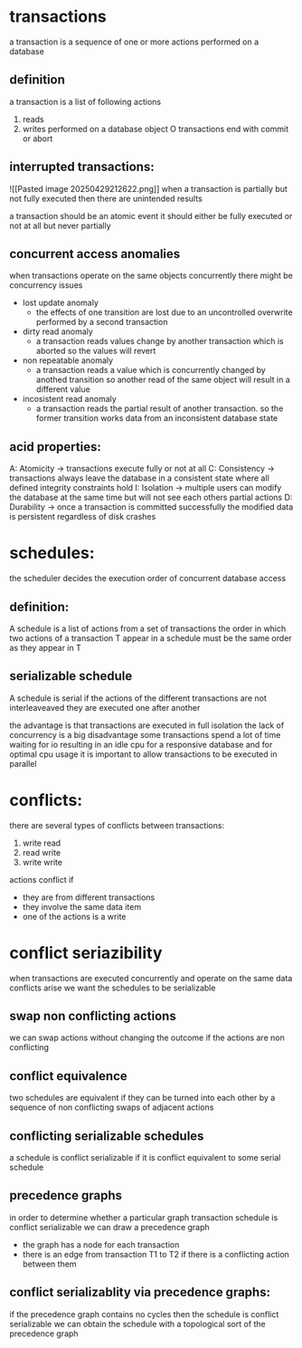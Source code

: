 # transactions

a transaction is a sequence of one or more actions performed on a database

## definition
a transaction is a list of following actions
1. reads 
2. writes
performed on a database object O 
transactions end with commit or abort 

## interrupted transactions:
![[Pasted image 20250429212622.png]]
when a transaction is partially but not fully executed then there are unintended results

a transaction should be an atomic event
it should either be fully executed or not at all but never partially

## concurrent access anomalies
when transactions operate on the same objects concurrently there might be concurrency issues

- lost update anomaly 
	- the effects of one transition are lost due to an uncontrolled overwrite performed by a second transaction
- dirty read anomaly 
	- a transaction reads values change by another transaction which is aborted so the values will revert 
- non repeatable anomaly 
	- a transaction reads a value which is concurrently changed by anothed transition so another read of the same object will result in a different value 
- incosistent read anomaly 
	- a transaction reads the partial result of another transaction. so the former transition works data from an inconsistent database state

## acid properties:
A: Atomicity -> transactions execute fully or not at all 
C: Consistency -> transactions always leave the database in a consistent state where all defined integrity constraints hold 
I: Isolation -> multiple users can modify the database at the same time but will not see each others partial actions
D: Durability -> once a transaction is committed successfully the modified data is persistent regardless of disk crashes


# schedules:
the scheduler decides the execution order of concurrent database access

## definition:
A schedule is a list of actions from a set of transactions 
the order in which two actions of a transaction T appear in a schedule must be the same order as they appear in T 

## serializable schedule
A schedule is serial if the actions of the different transactions are not interleaveaved 
they are executed one after another

the advantage is that transactions are executed in full isolation
the lack of concurrency is a big disadvantage 
some transactions spend a lot of time waiting for io resulting in an idle cpu 
for a responsive database and for optimal cpu usage it is important to allow transactions to be executed in parallel 

# conflicts:
there are several types of conflicts between transactions:
1. write read 
2. read write
3. write write

actions conflict if 
- they are from different transactions
- they involve the same data item
- one of the actions is a write

# conflict seriazibility 
when transactions are executed concurrently and operate on the same data conflicts arise 
we want the schedules to be serializable 
## swap non conflicting actions
we can swap actions without changing the outcome if the actions are non conflicting 

## conflict equivalence
two schedules are equivalent if they can be turned into each other by a sequence of non conflicting swaps of adjacent actions

## conflicting serializable schedules
a schedule is conflict serializable if it is conflict equivalent to some serial schedule 


## precedence graphs
in order to determine whether a particular graph transaction schedule is conflict serializable we can draw a precedence graph

- the graph has a node for each transaction
- there is an edge from transaction T1 to T2 if there is a conflicting action between them 


## conflict serializablity via precedence graphs:
if the precedence graph contains no cycles then the schedule is conflict serializable 
we can obtain the schedule with a topological sort of the precedence graph 


